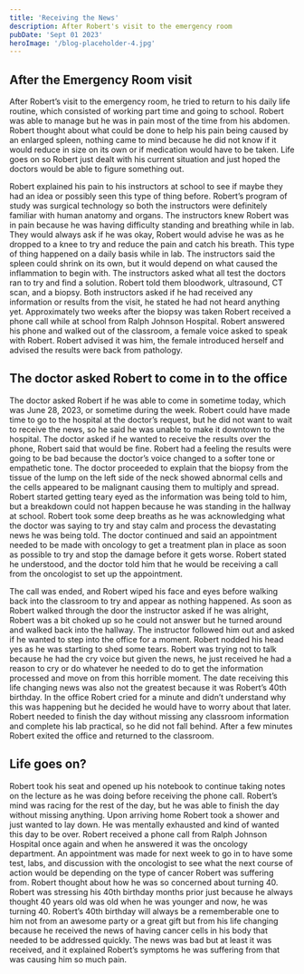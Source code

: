 ```yaml
---
title: 'Receiving the News'
description: After Robert's visit to the emergency room
pubDate: 'Sept 01 2023'
heroImage: '/blog-placeholder-4.jpg'
---
```


## After the Emergency Room visit

After Robert’s visit to the emergency room, he tried to return to his daily life routine, which consisted of working part time and going to school. Robert was able to manage but he was in pain most of the time from his abdomen. Robert thought about what could be done to help his pain being caused by an enlarged spleen, nothing came to mind because he did not know if it would reduce in size on its own or if medication would have to be taken. Life goes on so Robert just dealt with his current situation and just hoped the doctors would be able to figure something out.

Robert explained his pain to his instructors at school to see if maybe they had an idea or possibly seen this type of thing before. Robert’s program of study was surgical technology so both the instructors were definitely familiar with human anatomy and organs. The instructors knew Robert was in pain because he was having difficulty standing and breathing while in lab. They would always ask if he was okay, Robert would advise he was as he dropped to a knee to try and reduce the pain and catch his breath. This type of thing happened on a daily basis while in lab. The instructors said the spleen could shrink on its own, but it would depend on what caused the inflammation to begin with. The instructors asked what all test the doctors ran to try and find a solution. Robert told them bloodwork, ultrasound, CT scan, and a biopsy. Both instructors asked if he had received any information or results from the visit, he stated he had not heard anything yet. Approximately two weeks after the biopsy was taken Robert received a phone call while at school from Ralph Johnson Hospital. Robert answered his phone and walked out of the classroom, a female voice asked to speak with Robert. Robert advised it was him, the female introduced herself and advised the results were back from pathology.

## The doctor asked Robert to come in to the office

The doctor asked Robert if he was able to come in sometime today, which was June 28, 2023, or sometime during the week. Robert could have made time to go to the hospital at the doctor’s request, but he did not want to wait to receive the news, so he said he was unable to make it downtown to the hospital. The doctor asked if he wanted to receive the results over the phone, Robert said that would be fine. Robert had a feeling the results were going to be bad because the doctor’s voice changed to a softer tone or empathetic tone. The doctor proceeded to explain that the biopsy from the tissue of the lump on the left side of the neck showed abnormal cells and the cells appeared to be malignant causing them to multiply and spread. Robert started getting teary eyed as the information was being told to him, but a breakdown could not happen because he was standing in the hallway at school. Robert took some deep breaths as he was acknowledging what the doctor was saying to try and stay calm and process the devastating news he was being told. The doctor continued and said an appointment needed to be made with oncology to get a treatment plan in place as soon as possible to try and stop the damage before it gets worse. Robert stated he understood, and the doctor told him that he would be receiving a call from the oncologist to set up the appointment.

The call was ended, and Robert wiped his face and eyes before walking back into the classroom to try and appear as nothing happened. As soon as Robert walked through the door the instructor asked if he was alright, Robert was a bit choked up so he could not answer but he turned around and walked back into the hallway. The instructor followed him out and asked if he wanted to step into the office for a moment. Robert nodded his head yes as he was starting to shed some tears. Robert was trying not to talk because he had the cry voice but given the news, he just received he had a reason to cry or do whatever he needed to do to get the information processed and move on from this horrible moment. The date receiving this life changing news was also not the greatest because it was Robert’s 40th birthday. In the office Robert cried for a minute and didn’t understand why this was happening but he decided he would have to worry about that later. Robert needed to finish the day without missing any classroom information and complete his lab practical, so he did not fall behind. After a few minutes Robert exited the office and returned to the classroom.

## Life goes on?

Robert took his seat and opened up his notebook to continue taking notes on the lecture as he was doing before receiving the phone call. Robert’s mind was racing for the rest of the day, but he was able to finish the day without missing anything. Upon arriving home Robert took a shower and just wanted to lay down. He was mentally exhausted and kind of wanted this day to be over. Robert received a phone call from Ralph Johnson Hospital once again and when he answered it was the oncology department. An appointment was made for next week to go in to have some test, labs, and discussion with the oncologist to see what the next course of action would be depending on the type of cancer Robert was suffering from. Robert thought about how he was so concerned about turning 40. Robert was stressing his 40th birthday months prior just because he always thought 40 years old was old when he was younger and now, he was turning 40. Robert’s 40th birthday will always be a rememberable one to him not from an awesome party or a great gift but from his life changing because he received the news of having cancer cells in his body that needed to be addressed quickly. The news was bad but at least it was received, and it explained Robert’s symptoms he was suffering from that was causing him so much pain.
